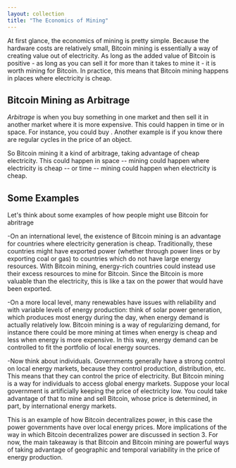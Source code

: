 ```yaml
---
layout: collection
title: "The Economics of Mining"
---
```


<p>At first glance, the economics of mining is pretty simple. Because the hardware costs are relatively small, Bitcoin mining is essentially a way of creating value out of electricity. As long as the added value of Bitcoin is positive - as long as you can sell it for more than it takes to mine it - it is worth mining for Bitcoin. In practice, this means that Bitcoin mining happens in places where electricity is cheap.</p>

<h2>Bitcoin Mining as Arbitrage</h2>

<p><i>Arbitrage</i> is when you buy something in one market and then sell it in another market where it is more expensive. This could happen in time or in space. For instance, you could buy . Another example is if you know there are regular cycles in the price of an object.</p>

<p>So Bitcoin mining it a kind of arbitrage, taking advantage of cheap electricity. This could happen in space -- mining could happen where electricity is cheap -- or time -- mining could happen when electricity is cheap.</p>

<h2>Some Examples</h2>

<p>Let's think about some examples of how people might use Bitcoin for abritrage</p>

<p>-On an international level, the existence of Bitcoin mining is an advantage for countries where electricity generation is cheap. Traditionally, these countries might have exported power (whether through power lines or by exporting coal or gas) to countries which do not have large energy resources. With Bitcoin mining, energy-rich countries could instead use their excess resources to mine for Bitcoin. Since the Bitcoin is more valuable than the electricity, this is like a tax on the power that would have been exported.</p>

<p>-On a more local level, many renewables have issues with reliability and with variable levels of energy production: think of solar power generation, which produces most energy during the day, when energy demand is actually relatively low. Bitcoin mining is a way of regularizing demand, for instance there could be more mining at times when energy is cheap and less when energy is more expensive. In this way, energy demand can be controlled to fit the portfolio of local energy sources.</p>

<p>-Now think about individuals. Governments generally have a strong control on local energy markets, because they control production, distribution, etc. This means that they can control the price of electricity. But Bitcoin mining is a way for individuals to access global energy markets. Suppose your local government is artificially keeping the price of electricity low. You could take advantage of that to mine and sell Bitcoin, whose price is determined, in part, by international energy markets.</p>

<p>This is an example of how Bitcoin decentralizes power, in this case the power governments have over local energy prices. More implications of the way in which Bitcoin decentralizes power are discussed in section 3. For now, the main takeaway is that Bitcoin and Bitcoin mining are powerful ways of taking advantage of geographic and temporal variability in the price of energy production.</p>















